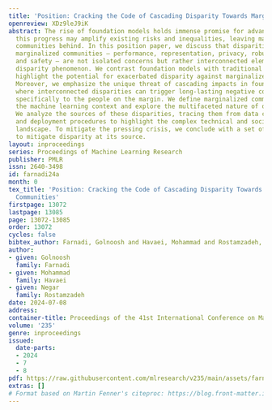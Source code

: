 ```yaml
---
title: 'Position: Cracking the Code of Cascading Disparity Towards Marginalized Communities'
openreview: XDz9leJ9iK
abstract: The rise of foundation models holds immense promise for advancing AI, but
  this progress may amplify existing risks and inequalities, leaving marginalized
  communities behind. In this position paper, we discuss that disparities towards
  marginalized communities – performance, representation, privacy, robustness, interpretability
  and safety – are not isolated concerns but rather interconnected elements of a cascading
  disparity phenomenon. We contrast foundation models with traditional models and
  highlight the potential for exacerbated disparity against marginalized communities.
  Moreover, we emphasize the unique threat of cascading impacts in foundation models,
  where interconnected disparities can trigger long-lasting negative consequences,
  specifically to the people on the margin. We define marginalized communities within
  the machine learning context and explore the multifaceted nature of disparities.
  We analyze the sources of these disparities, tracing them from data creation, training
  and deployment procedures to highlight the complex technical and socio-technical
  landscape. To mitigate the pressing crisis, we conclude with a set of calls to action
  to mitigate disparity at its source.
layout: inproceedings
series: Proceedings of Machine Learning Research
publisher: PMLR
issn: 2640-3498
id: farnadi24a
month: 0
tex_title: 'Position: Cracking the Code of Cascading Disparity Towards Marginalized
  Communities'
firstpage: 13072
lastpage: 13085
page: 13072-13085
order: 13072
cycles: false
bibtex_author: Farnadi, Golnoosh and Havaei, Mohammad and Rostamzadeh, Negar
author:
- given: Golnoosh
  family: Farnadi
- given: Mohammad
  family: Havaei
- given: Negar
  family: Rostamzadeh
date: 2024-07-08
address:
container-title: Proceedings of the 41st International Conference on Machine Learning
volume: '235'
genre: inproceedings
issued:
  date-parts:
  - 2024
  - 7
  - 8
pdf: https://raw.githubusercontent.com/mlresearch/v235/main/assets/farnadi24a/farnadi24a.pdf
extras: []
# Format based on Martin Fenner's citeproc: https://blog.front-matter.io/posts/citeproc-yaml-for-bibliographies/
---
```

